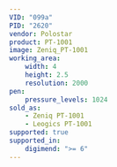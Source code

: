 ```yaml
---
VID: "099a"
PID: "2620"
vendor: Polostar
product: PT-1001
image: Zeniq_PT-1001
working_area:
    width: 4
    height: 2.5
    resolution: 2000
pen:
    pressure_levels: 1024
sold_as:
    - Zeniq PT-1001
    - Leogics PT-1001
supported: true
supported_in:
    digimend: ">= 6"
---
```

